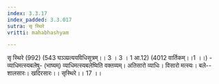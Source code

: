 ```yaml
---
index: 3.3.17
index_padded: 3.3.017
sutra: सृ स्थिरे
vritti: mahabhashyam

---
```

 सृ स्थिरे (992) (543 घञ्ञ्प्रत्ययविधिसूत्रम्।। 3 । 3 । 1 आ.12) (4012 वार्तिकम्।।1 ।।) - व्याधिमत्स्यबलेषु- (भाष्यम्) व्याधिमत्स्यबलेष्विति वक्तव्यम्। अतिसारो व्याधिः। विसारो मत्स्यः। बले--शालसारः। खदिरसारः।। सृस्थिरे।। 17 ।। 